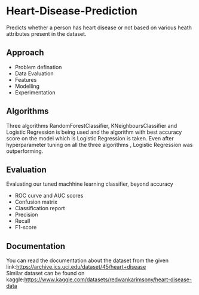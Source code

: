 # Heart-Disease-Prediction
Predicts whether a person has heart disease or not based on various heath attributes present in the dataset.
## Approach
- Problem defination
- Data Evaluation
- Features
- Modelling
- Experimentation
## Algorithms
Three algorithms RandomForestClassifier, KNeighboursClassifier and Logistic Regression is being used and the algorithm with best accuracy score on the model which is Logistic Regression is taken. Even after hyperparameter tuning on all the three algorithms , Logistic Regression was outperforming.
## Evaluation
Evaluating our tuned machhine learning classifier, beyond accuracy

- ROC curve and AUC scores
- Confusion matrix
- Classification report
- Precision
- Recall
- F1-score
## Documentation
You can read the documentation about the dataset from the given link:https://archive.ics.uci.edu/dataset/45/heart+disease<br>
Similar dataset can be found on kaggle:https://www.kaggle.com/datasets/redwankarimsony/heart-disease-data
